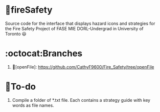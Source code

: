 # :fire_engine:fireSafety
Source code for the interface that displays hazard icons and strategies for the Fire Safety Project of FASE MIE DORL-Undergrad in University of Toronto :smiley:

# :octocat:Branches
1. :open_file_folder:[openFile]: https://github.com/CathyF9600/Fire_Safety/tree/openFile

# :round_pushpin:To-do
1. Compile a folder of *.txt file. Each contains a strategy guide with key words as file names.
